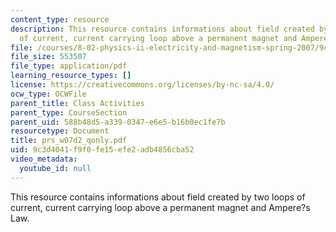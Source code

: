 ```yaml
---
content_type: resource
description: This resource contains informations about field created by two loops
  of current, current carrying loop above a permanent magnet and Ampere?s Law.
file: /courses/8-02-physics-ii-electricity-and-magnetism-spring-2007/9c3d4041f9f0fe15efe2adb4856cba52_prs_w07d2_qonly.pdf
file_size: 553507
file_type: application/pdf
learning_resource_types: []
license: https://creativecommons.org/licenses/by-nc-sa/4.0/
ocw_type: OCWFile
parent_title: Class Activities
parent_type: CourseSection
parent_uid: 588b48d5-a339-0347-e6e5-b16b0ec1fe7b
resourcetype: Document
title: prs_w07d2_qonly.pdf
uid: 9c3d4041-f9f0-fe15-efe2-adb4856cba52
video_metadata:
  youtube_id: null
---
```

This resource contains informations about field created by two loops of current, current carrying loop above a permanent magnet and Ampere?s Law.